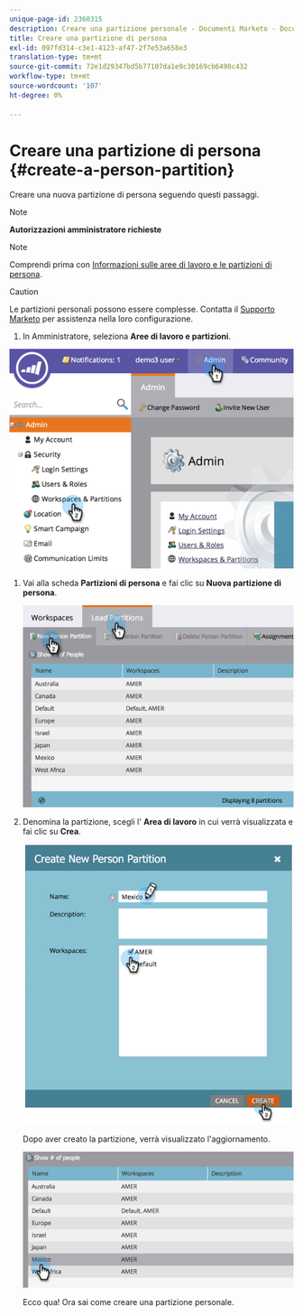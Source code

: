 ```yaml
---
unique-page-id: 2360315
description: Creare una partizione personale - Documenti Marketo - Documentazione del prodotto
title: Creare una partizione di persona
exl-id: 097fd314-c3e1-4123-af47-2f7e53a658e3
translation-type: tm+mt
source-git-commit: 72e1d29347bd5b77107da1e9c30169cb6490c432
workflow-type: tm+mt
source-wordcount: '107'
ht-degree: 0%

---
```


# Creare una partizione di persona {#create-a-person-partition}

Creare una nuova partizione di persona seguendo questi passaggi.

>[!NOTE]
>
>**Autorizzazioni amministratore richieste**

>[!NOTE]
>
>Comprendi prima con [Informazioni sulle aree di lavoro e le partizioni di persona](/help/marketo/product-docs/administration/workspaces-and-person-partitions/understanding-workspaces-and-person-partitions.md).

>[!CAUTION]
>
>Le partizioni personali possono essere complesse. Contatta il [Supporto Marketo](https://nation.marketo.com/t5/Support/ct-p/Support) per assistenza nella loro configurazione.

1. In Amministratore, seleziona **Aree di lavoro e partizioni**.

![](assets/image2014-9-17-11-3a32-3a12.png)

1. Vai alla scheda **Partizioni di persona** e fai clic su **Nuova partizione di persona**.

   ![](assets/two-2.png)

1. Denomina la partizione, scegli l&#39; **Area di lavoro** in cui verrà visualizzata e fai clic su **Crea**.

   ![](assets/three-2.png)

   Dopo aver creato la partizione, verrà visualizzato l&#39;aggiornamento.

   ![](assets/four-2.png)

   Ecco qua! Ora sai come creare una partizione personale.
